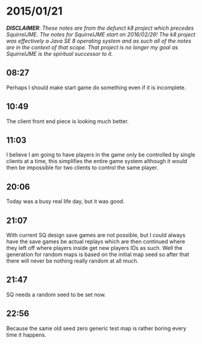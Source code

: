 # 2015/01/21

***DISCLAIMER***: _These notes are from the defunct k8 project which_
_precedes SquirrelJME. The notes for SquirrelJME start on 2016/02/26!_
_The k8 project was effectively a Java SE 8 operating system and as such_
_all of the notes are in the context of that scope. That project is no_
_longer my goal as SquirrelJME is the spiritual successor to it._

## 08:27

Perhaps I should make start game do something even if it is incomplete.

## 10:49

The client front end piece is looking much better.

## 11:03

I believe I am going to have players in the game only be controlled by single
clients at a time, this simplifies the entire game system although it would
then be impossible for two clients to control the same player.

## 20:06

Today was a busy real life day, but it was good.

## 21:07

With current SQ design save games are not possible, but I could always have
the save games be actual replays which are then continued where they left off
where players inside get new players IDs as such. Well the generation for
random maps is based on the initial map seed so after that there will never be
nothing really random at all much.

## 21:47

SQ needs a random seed to be set now.

## 22:56

Because the same old seed zero generic test map is rather boring every time it
happens.

